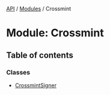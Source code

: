 [API](../API.md) / [Modules](../modules.md) / Crossmint

# Module: Crossmint

## Table of contents

### Classes

- [CrossmintSigner](../classes/Crossmint.CrossmintSigner.md)
